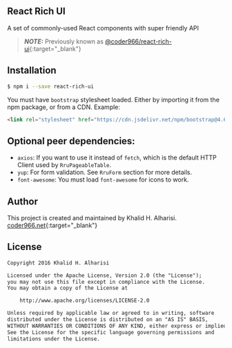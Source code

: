 ## React Rich UI
A set of commonly-used React components with super friendly API

> **_NOTE:_**  Previously known as [@coder966/react-rich-ui](https://www.npmjs.com/package/@coder966/react-rich-ui){:target="_blank"}

## Installation

```bash
$ npm i --save react-rich-ui
```

You must have `bootstrap` stylesheet loaded. Either by importing it from the npm package, or from a CDN. Example:
```html
<link rel="stylesheet" href="https://cdn.jsdelivr.net/npm/bootstrap@4.6.0/dist/css/bootstrap.min.css" integrity="sha384-B0vP5xmATw1+K9KRQjQERJvTumQW0nPEzvF6L/Z6nronJ3oUOFUFpCjEUQouq2+l" crossorigin="anonymous">
```

## Optional peer dependencies:
- `axios`: If you want to use it instead of `fetch`, which is the default HTTP Client used by `RruPageableTable`.
- `yup`: For form validation. See `RruForm` section for more details.
- `font-awesome`: You must load `font-awesome` for icons to work.


## Author
This project is created and maintained by Khalid H. Alharisi. [coder966.net](https://coder966.net){:target="_blank"}


## License

```txt
Copyright 2016 Khalid H. Alharisi

Licensed under the Apache License, Version 2.0 (the "License");
you may not use this file except in compliance with the License.
You may obtain a copy of the License at

    http://www.apache.org/licenses/LICENSE-2.0

Unless required by applicable law or agreed to in writing, software
distributed under the License is distributed on an "AS IS" BASIS,
WITHOUT WARRANTIES OR CONDITIONS OF ANY KIND, either express or implied.
See the License for the specific language governing permissions and
limitations under the License.
```

